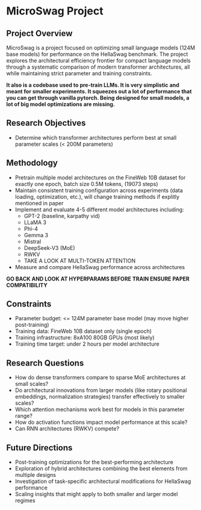 # MicroSwag Project

## Project Overview
MicroSwag is a project focused on optimizing small language models (124M base models) for performance on the HellaSwag benchmark. The project explores the architectural efficiency frontier for compact language models through a systematic comparison of modern transformer architectures, all while maintaining strict parameter and training constraints.

**It also is a codebase used to pre-train LLMs. It is very simplistic and meant for smaller experiments. It squeezes out a lot of performance that you can get through vanilla pytorch. Being designed for small models, a lot of big model optimizations are missing.**

## Research Objectives
- Determine which transformer architectures perform best at small parameter scales (< 200M parameters)

## Methodology
- Pretrain multiple model architectures on the FineWeb 10B dataset for exactly one epoch, batch size 0.5M tokens, (19073 steps)
- Maintain consistent training configuration across experiments (data loading, optimization, etc.), will change training methods if explitly mentioned in paper
- Implement and evaluate 4-5 different model architectures including:
  - GPT-2 (baseline, karpathy vid)
  - LLaMA 3
  - Phi-4
  - Gemma 3
  - Mistral
  - DeepSeek-V3 (MoE)
  - RWKV
  - TAKE A LOOK AT MULTI-TOKEN ATTENTION
- Measure and compare HellaSwag performance across architectures

**GO BACK AND LOOK AT HYPERPARAMS BEFORE TRAIN ENSURE PAPER COMPATIBILITY**

## Constraints
- Parameter budget: <= 124M parameter base model (may move higher post-training)
- Training data: FineWeb 10B dataset only (single epoch)
- Training infrastructure: 8xA100 80GB GPUs (most likely)
- Training time target: under 2 hours per model architecture

## Research Questions
- How do dense transformers compare to sparse MoE architectures at small scales?
- Do architectural innovations from larger models (like rotary positional embeddings, normalization strategies) transfer effectively to smaller scales?
- Which attention mechanisms work best for models in this parameter range?
- How do activation functions impact model performance at this scale?
- Can RNN architectures (RWKV) compete?

## Future Directions
- Post-training optimizations for the best-performing architecture
- Exploration of hybrid architectures combining the best elements from multiple designs
- Investigation of task-specific architectural modifications for HellaSwag performance
- Scaling insights that might apply to both smaller and larger model regimes
